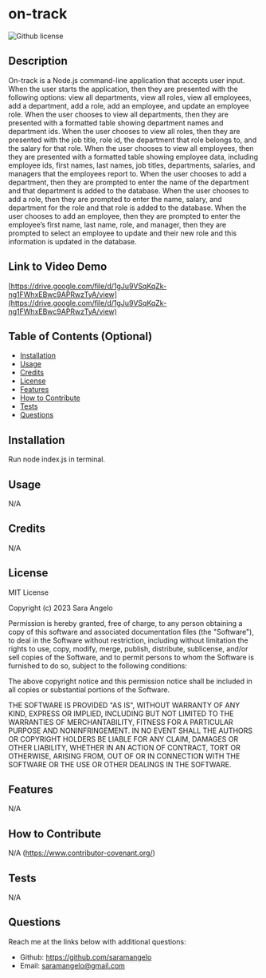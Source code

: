 # on-track 
![Github license](https://img.shields.io/static/v1?label=License&message=MIT&color=brightgreen)

## Description 
On-track is a Node.js command-line application that accepts user input. When the user starts the application, then they are presented with the following options: view all departments, view all roles, view all employees, add a department, add a role, add an employee, and update an employee role. When the user chooses to view all departments, then they are presented with a formatted table showing department names and department ids. When the user chooses to view all roles, then they are presented with the job title, role id, the department that role belongs to, and the salary for that role. When the user chooses to view all employees, then they are presented with a formatted table showing employee data, including employee ids, first names, last names, job titles, departments, salaries, and managers that the employees report to. When the user chooses to add a department, then they are prompted to enter the name of the department and that department is added to the database. When the user chooses to add a role, then they are prompted to enter the name, salary, and department for the role and that role is added to the database. When the user chooses to add an employee, then they are prompted to enter the employee’s first name, last name, role, and manager, then they are prompted to select an employee to update and their new role and this information is updated in the database.


## Link to Video Demo
[https://drive.google.com/file/d/1gJu9VSqKqZk-ng1FWhxEBwc9APRwzTyA/view](https://drive.google.com/file/d/1gJu9VSqKqZk-ng1FWhxEBwc9APRwzTyA/view)
  
## Table of Contents (Optional)
    
- [Installation](#installation)
- [Usage](#usage)
- [Credits](#credits)
- [License](#license)
- [Features](#features)
- [How to Contribute](#how-to-contribute)
- [Tests](#tests)
- [Questions](#questions)
  
## Installation
Run node index.js in terminal.
  
  
## Usage
N/A
   
  
## Credits
N/A
  
  
## License
MIT License

Copyright (c) 2023 Sara Angelo

Permission is hereby granted, free of charge, to any person obtaining a copy
of this software and associated documentation files (the "Software"), to deal
in the Software without restriction, including without limitation the rights
to use, copy, modify, merge, publish, distribute, sublicense, and/or sell
copies of the Software, and to permit persons to whom the Software is
furnished to do so, subject to the following conditions:

The above copyright notice and this permission notice shall be included in all
copies or substantial portions of the Software.

THE SOFTWARE IS PROVIDED "AS IS", WITHOUT WARRANTY OF ANY KIND, EXPRESS OR
IMPLIED, INCLUDING BUT NOT LIMITED TO THE WARRANTIES OF MERCHANTABILITY,
FITNESS FOR A PARTICULAR PURPOSE AND NONINFRINGEMENT. IN NO EVENT SHALL THE
AUTHORS OR COPYRIGHT HOLDERS BE LIABLE FOR ANY CLAIM, DAMAGES OR OTHER
LIABILITY, WHETHER IN AN ACTION OF CONTRACT, TORT OR OTHERWISE, ARISING FROM,
OUT OF OR IN CONNECTION WITH THE SOFTWARE OR THE USE OR OTHER DEALINGS IN THE
SOFTWARE.


## Features
N/A


## How to Contribute
 N/A 
(https://www.contributor-covenant.org/)
  

## Tests
N/A
  

## Questions
Reach me at the links below with additional questions:
- Github: https://github.com/saramangelo
- Email: saramangelo@gmail.com